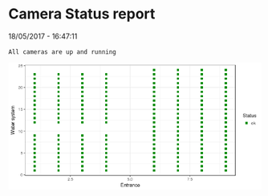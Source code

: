 Camera Status report
================
18/05/2017 - 16:47:11

    All cameras are up and running

![](camreport_files/figure-markdown_github/unnamed-chunk-2-1.png)
